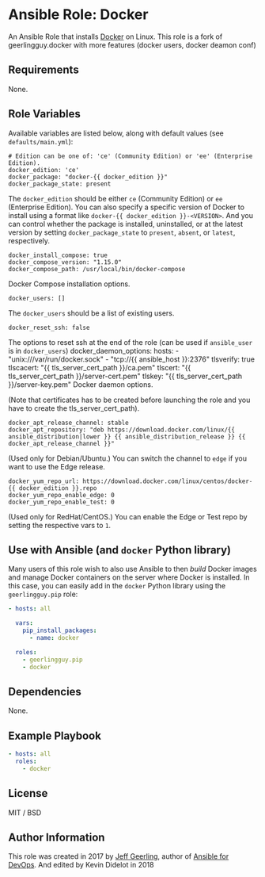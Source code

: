 # Ansible Role: Docker

An Ansible Role that installs [Docker](https://www.docker.com) on Linux.
This role is a fork of geerlingguy.docker with more features (docker users, docker deamon conf)
## Requirements

None.

## Role Variables

Available variables are listed below, along with default values (see `defaults/main.yml`):

    # Edition can be one of: 'ce' (Community Edition) or 'ee' (Enterprise Edition).
    docker_edition: 'ce'
    docker_package: "docker-{{ docker_edition }}"
    docker_package_state: present

The `docker_edition` should be either `ce` (Community Edition) or `ee` (Enterprise Edition). You can also specify a specific version of Docker to install using a format like `docker-{{ docker_edition }}-<VERSION>`. And you can control whether the package is installed, uninstalled, or at the latest version by setting `docker_package_state` to `present`, `absent`, or `latest`, respectively.

    docker_install_compose: true
    docker_compose_version: "1.15.0"
    docker_compose_path: /usr/local/bin/docker-compose

Docker Compose installation options.

    docker_users: []

The `docker_users` should be a list of existing users.

    docker_reset_ssh: false

The options to reset ssh at the end of the role (can be used if `ansible_user` is in `docker_users`)
    docker_daemon_options:
        hosts:
          - "unix:///var/run/docker.sock"
          - "tcp://{{ ansible_host }}:2376"
        tlsverify: true
        tlscacert: "{{ tls_server_cert_path }}/ca.pem"
        tlscert: "{{ tls_server_cert_path }}/server-cert.pem"
        tlskey: "{{ tls_server_cert_path }}/server-key.pem"
Docker daemon options.

(Note that certificates has to be created before launching the role and you have to create the tls_server_cert_path).

    docker_apt_release_channel: stable
    docker_apt_repository: "deb https://download.docker.com/linux/{{ ansible_distribution|lower }} {{ ansible_distribution_release }} {{ docker_apt_release_channel }}"

(Used only for Debian/Ubuntu.) You can switch the channel to `edge` if you want to use the Edge release.

    docker_yum_repo_url: https://download.docker.com/linux/centos/docker-{{ docker_edition }}.repo
    docker_yum_repo_enable_edge: 0
    docker_yum_repo_enable_test: 0

(Used only for RedHat/CentOS.) You can enable the Edge or Test repo by setting the respective vars to `1`.

## Use with Ansible (and `docker` Python library)

Many users of this role wish to also use Ansible to then _build_ Docker images and manage Docker containers on the server where Docker is installed. In this case, you can easily add in the `docker` Python library using the `geerlingguy.pip` role:

```yaml
- hosts: all

  vars:
    pip_install_packages:
      - name: docker

  roles:
    - geerlingguy.pip
    - docker
```

## Dependencies

None.

## Example Playbook

```yaml
- hosts: all
  roles:
    - docker
```

## License

MIT / BSD

## Author Information

This role was created in 2017 by [Jeff Geerling](https://www.jeffgeerling.com/), author of [Ansible for DevOps](https://www.ansiblefordevops.com/).
And edited by Kevin Didelot in 2018
